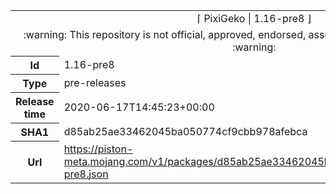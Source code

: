 <html><table>
<tr><td colspan="2" align="center"><img width="0" height="0"><br/>⌈ PixiGeko | 1.16-pre8 ⌋<br/><img width="0" height="0"></td></tr>
<tr><td colspan="2" align="center"><img width="0" height="0"><br/>
:warning: This repository is not official, approved, endorsed, associated or connected with Mojang :warning:
<br/><img width="0" height="0"></td></tr>
<tr><th>Id</th><td>1.16-pre8</td></tr>
<tr><th>Type</th><td>pre-releases</td></tr>
<tr><th>Release time</th><td>2020-06-17T14:45:23+00:00</td></tr>
<tr><th>SHA1</th><td>d85ab25ae33462045ba050774cf9cbb978afebca</td></tr>
<tr><th>Url</th><td><a href="https://piston-meta.mojang.com/v1/packages/d85ab25ae33462045ba050774cf9cbb978afebca/1.16-pre8.json">https://piston-meta.mojang.com/v1/packages/d85ab25ae33462045ba050774cf9cbb978afebca/1.16-pre8.json</a></td></tr>